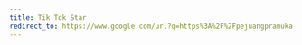 ```yaml
---
title: Tik Tok Star
redirect_to: https://www.google.com/url?q=https%3A%2F%2Fpejuangpramuka.blogspot.com%2Fp%2Ftik-tok-star.html&sa=D&sntz=1&usg=AOvVaw1NR1OO-3OgZGTGcCne5tce
---
```

